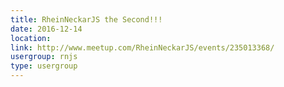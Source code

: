 ```yaml
---
title: RheinNeckarJS the Second!!!
date: 2016-12-14
location: 
link: http://www.meetup.com/RheinNeckarJS/events/235013368/
usergroup: rnjs
type: usergroup
---
```

